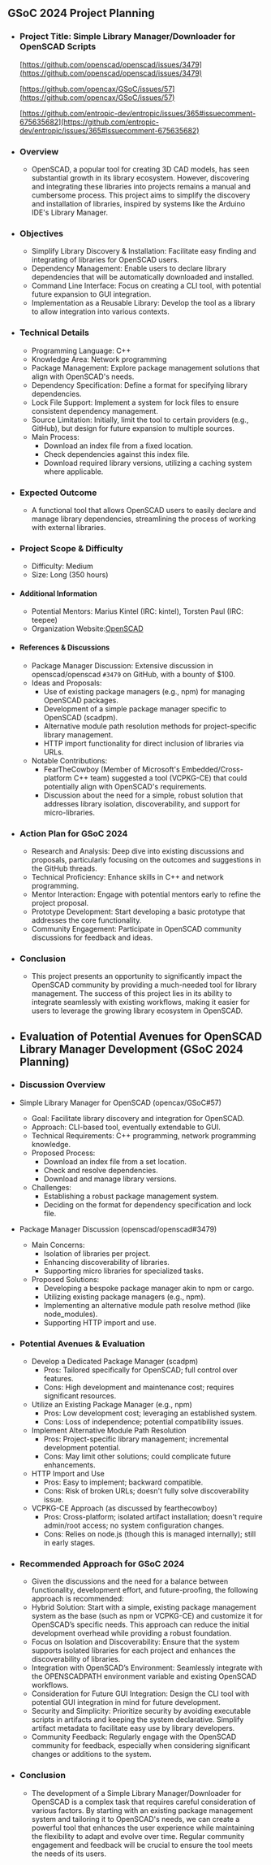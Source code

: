 ## GSoC 2024 Project Planning
- ### Project Title: Simple Library Manager/Downloader for OpenSCAD Scripts
  
  [https://github.com/openscad/openscad/issues/3479](https://github.com/openscad/openscad/issues/3479)
  
  [https://github.com/opencax/GSoC/issues/57](https://github.com/opencax/GSoC/issues/57)
  
  [https://github.com/entropic-dev/entropic/issues/365#issuecomment-675635682](https://github.com/entropic-dev/entropic/issues/365#issuecomment-675635682)
- ### Overview
	- OpenSCAD, a popular tool for creating 3D CAD models, has seen substantial growth in its library ecosystem. However, discovering and integrating these libraries into projects remains a manual and cumbersome process. This project aims to simplify the discovery and installation of libraries, inspired by systems like the Arduino IDE's Library Manager.
- ### Objectives
	- Simplify Library Discovery & Installation: Facilitate easy finding and integrating of libraries for OpenSCAD users.
	- Dependency Management: Enable users to declare library dependencies that will be automatically downloaded and installed.
	- Command Line Interface: Focus on creating a CLI tool, with potential future expansion to GUI integration.
	- Implementation as a Reusable Library: Develop the tool as a library to allow integration into various contexts.
- ### Technical Details
	- Programming Language: C++
	- Knowledge Area: Network programming
	- Package Management: Explore package management solutions that align with OpenSCAD's needs.
	- Dependency Specification: Define a format for specifying library dependencies.
	- Lock File Support: Implement a system for lock files to ensure consistent dependency management.
	- Source Limitation: Initially, limit the tool to certain providers (e.g., GitHub), but design for future expansion to multiple sources.
	- Main Process:
		- Download an index file from a fixed location.
		- Check dependencies against this index file.
		- Download required library versions, utilizing a caching system where applicable.
- ### Expected Outcome
	- A functional tool that allows OpenSCAD users to easily declare and manage library dependencies, streamlining the process of working with external libraries.
- ### Project Scope & Difficulty
	- Difficulty: Medium
	- Size: Long (350 hours)
- #### Additional Information
	- Potential Mentors: Marius Kintel (IRC: kintel), Torsten Paul (IRC: teepee)
	- Organization Website:[OpenSCAD](https://www.openscad.org/)
- #### References & Discussions
	- Package Manager Discussion: Extensive discussion in openscad/openscad `#3479` on GitHub, with a bounty of $100.
	- Ideas and Proposals:
		- Use of existing package managers (e.g., npm) for managing OpenSCAD packages.
		- Development of a simple package manager specific to OpenSCAD (scadpm).
		- Alternative module path resolution methods for project-specific library management.
		- HTTP import functionality for direct inclusion of libraries via URLs.
	- Notable Contributions:
		- FearTheCowboy (Member of Microsoft's Embedded/Cross-platform C++ team) suggested a tool (VCPKG-CE) that could potentially align with OpenSCAD's requirements.
		- Discussion about the need for a simple, robust solution that addresses library isolation, discoverability, and support for micro-libraries.
- ### Action Plan for GSoC 2024
	- Research and Analysis: Deep dive into existing discussions and proposals, particularly focusing on the outcomes and suggestions in the GitHub threads.
	- Technical Proficiency: Enhance skills in C++ and network programming.
	- Mentor Interaction: Engage with potential mentors early to refine the project proposal.
	- Prototype Development: Start developing a basic prototype that addresses the core functionality.
	- Community Engagement: Participate in OpenSCAD community discussions for feedback and ideas.
- ### Conclusion
	- This project presents an opportunity to significantly impact the OpenSCAD community by providing a much-needed tool for library management. The success of this project lies in its ability to integrate seamlessly with existing workflows, making it easier for users to leverage the growing library ecosystem in OpenSCAD.
- ## Evaluation of Potential Avenues for OpenSCAD Library Manager Development (GSoC 2024 Planning)
- ### Discussion Overview
- Simple Library Manager for OpenSCAD (opencax/GSoC#57)
	- Goal: Facilitate library discovery and integration for OpenSCAD.
	- Approach: CLI-based tool, eventually extendable to GUI.
	- Technical Requirements: C++ programming, network programming knowledge.
	- Proposed Process:
		- Download an index file from a set location.
		- Check and resolve dependencies.
		- Download and manage library versions.
	- Challenges:
		- Establishing a robust package management system.
		- Deciding on the format for dependency specification and lock file.
- Package Manager Discussion (openscad/openscad#3479)
	- Main Concerns:
		- Isolation of libraries per project.
		- Enhancing discoverability of libraries.
		- Supporting micro libraries for specialized tasks.
	- Proposed Solutions:
		- Developing a bespoke package manager akin to npm or cargo.
		- Utilizing existing package managers (e.g., npm).
		- Implementing an alternative module path resolve method (like node_modules).
		- Supporting HTTP import and use.
- ### Potential Avenues & Evaluation
	- Develop a Dedicated Package Manager (scadpm)
		- Pros: Tailored specifically for OpenSCAD; full control over features.
		- Cons: High development and maintenance cost; requires significant resources.
	- Utilize an Existing Package Manager (e.g., npm)
		- Pros: Low development cost; leveraging an established system.
		- Cons: Loss of independence; potential compatibility issues.
	- Implement Alternative Module Path Resolution
		- Pros: Project-specific library management; incremental development potential.
		- Cons: May limit other solutions; could complicate future enhancements.
	- HTTP Import and Use
		- Pros: Easy to implement; backward compatible.
		- Cons: Risk of broken URLs; doesn't fully solve discoverability issue.
	- VCPKG-CE Approach (as discussed by fearthecowboy)
		- Pros: Cross-platform; isolated artifact installation; doesn't require admin/root access; no system configuration changes.
		- Cons: Relies on node.js (though this is managed internally); still in early stages.
- ### Recommended Approach for GSoC 2024
	- Given the discussions and the need for a balance between functionality, development effort, and future-proofing, the following approach is recommended:
	- Hybrid Solution: Start with a simple, existing package management system as the base (such as npm or VCPKG-CE) and customize it for OpenSCAD’s specific needs. This approach can reduce the initial development overhead while providing a robust foundation.
	- Focus on Isolation and Discoverability: Ensure that the system supports isolated libraries for each project and enhances the discoverability of libraries.
	- Integration with OpenSCAD’s Environment: Seamlessly integrate with the OPENSCADPATH environment variable and existing OpenSCAD workflows.
	- Consideration for Future GUI Integration: Design the CLI tool with potential GUI integration in mind for future development.
	- Security and Simplicity: Prioritize security by avoiding executable scripts in artifacts and keeping the system declarative. Simplify artifact metadata to facilitate easy use by library developers.
	- Community Feedback: Regularly engage with the OpenSCAD community for feedback, especially when considering significant changes or additions to the system.
- ### Conclusion
	- The development of a Simple Library Manager/Downloader for OpenSCAD is a complex task that requires careful consideration of various factors. By starting with an existing package management system and tailoring it to OpenSCAD's needs, we can create a powerful tool that enhances the user experience while maintaining the flexibility to adapt and evolve over time. Regular community engagement and feedback will be crucial to ensure the tool meets the needs of its users.